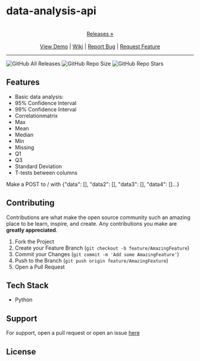 
# data-analysis-api

<p align="center">
  <p align="center">
    <br />
    <a href="https://github.com/ScorchChamp/data-analysis-api/releases/">Releases &#187;</a>
    <br />
    <br />
    <a href="https://github.com/ScorchChamp/data-analysis-api">View Demo</a> |
    <a href="https://github.com/ScorchChamp/data-analysis-api/wiki">Wiki</a> |
    <a href="https://github.com/ScorchChamp/data-analysis-api/issues">Report Bug</a> |
    <a href="https://github.com/ScorchChamp/data-analysis-api/issues">Request Feature</a>
  </p>
</p>


-------------
![GitHub All Releases](https://img.shields.io/github/downloads/ScorchChamp/data-analysis-api/total?style=for-the-badge)
![GitHub Repo Size](https://img.shields.io/github/repo-size/ScorchChamp/data-analysis-api?style=for-the-badge)
![GitHub Repo Stars](https://img.shields.io/github/stars/ScorchChamp/data-analysis-api?style=for-the-badge)


## Features

 - Basic data analysis:
  - 95% Confidence Interval
  - 99% Confidence Interval
  - Correlationmatrix
  - Max
  - Mean
  - Median
  - Min
  - Missing
  - Q1
  - Q3
  - Standard Deviation
  - T-tests between columns
  
 Make a POST to / with {"data": [], "data2": [], "data3": [], "data4": []...}
 
## Contributing

Contributions are what make the open source community such an amazing place to be learn, inspire, and create. Any contributions you make are **greatly appreciated**.

1. Fork the Project
2. Create your Feature Branch (`git checkout -b feature/AmazingFeature`)
3. Commit your Changes (`git commit -m 'Add some AmazingFeature'`)
4. Push to the Branch (`git push origin feature/AmazingFeature`)
5. Open a Pull Request


## Tech Stack

 - Python

## Support

For support, open a pull request or open an issue [here](https://github.com/ScorchChamp/data-analysis-api/issues/new)

## License



<!--This file was generated via https://github.com/ScorchChamp/README.md-generator Credits to: ScorchChamp-->
        
